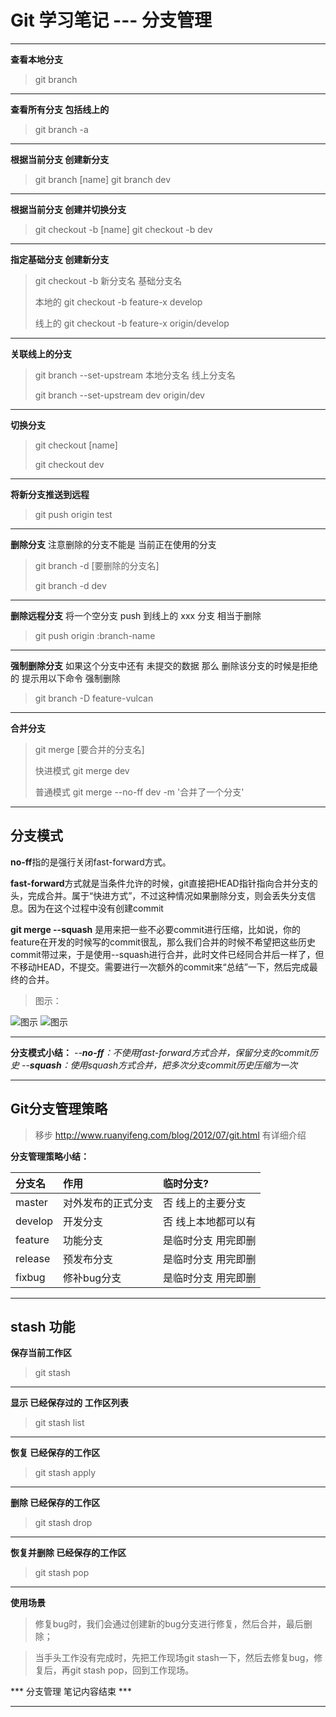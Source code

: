 

# Git 学习笔记 --- 分支管理

-----



**查看本地分支**
> git branch 

-----------
 
**查看所有分支  包括线上的**
> git branch -a

-----------
 
**根据当前分支 创建新分支**
> git branch  [name]
> git branch  dev

-----------
 
**根据当前分支 创建并切换分支**
> git checkout -b [name]
> git checkout -b dev

-----------
 
**指定基础分支 创建新分支**
> git checkout -b   新分支名  基础分支名
> 
> 本地的
> git checkout -b feature-x develop
> 
> 线上的 
> git checkout -b feature-x  origin/develop

-----------
 
**关联线上的分支**
> git branch --set-upstream 本地分支名    线上分支名
> 
> git branch --set-upstream dev origin/dev

-----------
 
**切换分支**
> git checkout  [name]
> 
> git checkout  dev

-----------
 
**将新分支推送到远程**
> git push origin test


-----------
 
**删除分支**
注意删除的分支不能是 当前正在使用的分支
> git branch -d  [要删除的分支名]
> 
> git branch -d  dev

-----------
 
**删除远程分支**
将一个空分支 push 到线上的 xxx 分支  相当于删除
> git push origin :branch-name

-----------

**强制删除分支**
如果这个分支中还有 未提交的数据  那么 删除该分支的时候是拒绝的
提示用以下命令  强制删除
> git branch -D feature-vulcan

-----------
 
**合并分支**
> git merge [要合并的分支名]
> 
> 快进模式
> git merge  dev
>
>
> 普通模式
> git merge --no-ff  dev -m  '合并了一个分支'


-----------

 
**分支模式**
------

**no-ff**指的是强行关闭fast-forward方式。

**fast-forward**方式就是当条件允许的时候，git直接把HEAD指针指向合并分支的头，完成合并。属于“快进方式”，不过这种情况如果删除分支，则会丢失分支信息。因为在这个过程中没有创建commit

**git merge --squash** 是用来把一些不必要commit进行压缩，比如说，你的feature在开发的时候写的commit很乱，那么我们合并的时候不希望把这些历史commit带过来，于是使用--squash进行合并，此时文件已经同合并后一样了，但不移动HEAD，不提交。需要进行一次额外的commit来“总结”一下，然后完成最终的合并。

> 图示：

![图示](http://img.blog.csdn.net/20160826101434026)
![图示](http://img.blog.csdn.net/20160826101448827)

---------------
**分支模式小结：**
*--**no-ff**：不使用fast-forward方式合并，保留分支的commit历史*
*--**squash**：使用squash方式合并，把多次分支commit历史压缩为一次* 

---------------

**Git分支管理策略**
---
> 移步 http://www.ruanyifeng.com/blog/2012/07/git.html 有详细介绍

**分支管理策略小结：**

|分支名|作用|临时分支?|
|:---|:---|:---|
|master|对外发布的正式分支|否 线上的主要分支|
|develop|开发分支|否 线上本地都可以有|
|feature|功能分支|是临时分支 用完即删|
|release|预发布分支|是临时分支 用完即删|
|fixbug|修补bug分支|是临时分支 用完即删|


------

stash 功能
----

**保存当前工作区**
> git stash

----
 
**显示 已经保存过的 工作区列表**
> git stash list

----
 
**恢复 已经保存的工作区**
> git stash apply

----
 
**删除 已经保存的工作区**
> git stash drop 

----
 
**恢复并删除 已经保存的工作区**
> git stash pop

---

**使用场景**
>修复bug时，我们会通过创建新的bug分支进行修复，然后合并，最后删除；

> 当手头工作没有完成时，先把工作现场git stash一下，然后去修复bug，修复后，再git stash pop，回到工作现场。



*** 分支管理 笔记内容结束 ***

------
